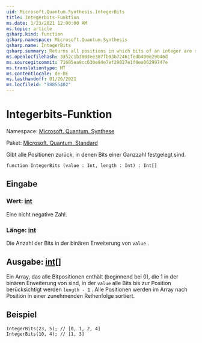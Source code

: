 ```yaml
---
uid: Microsoft.Quantum.Synthesis.IntegerBits
title: Integerbits-Funktion
ms.date: 1/23/2021 12:00:00 AM
ms.topic: article
qsharp.kind: function
qsharp.namespace: Microsoft.Quantum.Synthesis
qsharp.name: IntegerBits
qsharp.summary: Returns all positions in which bits of an integer are set.
ms.openlocfilehash: 3352c1b3003ee387fb03b72461fedb400e29046d
ms.sourcegitcommit: 71605ea9cc630e84e7ef29027e1f0ea06299747e
ms.translationtype: MT
ms.contentlocale: de-DE
ms.lasthandoff: 01/26/2021
ms.locfileid: "98855402"
---
```

# <a name="integerbits-function"></a>Integerbits-Funktion

Namespace: [Microsoft. Quantum. Synthese](xref:Microsoft.Quantum.Synthesis)

Paket: [Microsoft. Quantum. Standard](https://nuget.org/packages/Microsoft.Quantum.Standard)


Gibt alle Positionen zurück, in denen Bits einer Ganzzahl festgelegt sind.

```qsharp
function IntegerBits (value : Int, length : Int) : Int[]
```


## <a name="input"></a>Eingabe

### <a name="value--int"></a>Wert: [int](xref:microsoft.quantum.lang-ref.int)

Eine nicht negative Zahl.


### <a name="length--int"></a>Länge: [int](xref:microsoft.quantum.lang-ref.int)

Die Anzahl der Bits in der binären Erweiterung von `value` .



## <a name="output--int"></a>Ausgabe: [int](xref:microsoft.quantum.lang-ref.int)[]

Ein Array, das alle Bitpositionen enthält (beginnend bei 0), die 1 in der binären Erweiterung von sind, in der `value` alle Bits bis zur Position berücksichtigt werden `length - 1` .  Alle Positionen werden im Array nach Position in einer zunehmenden Reihenfolge sortiert.

## <a name="example"></a>Beispiel

```qsharp
IntegerBits(23, 5); // [0, 1, 2, 4]
IntegerBits(10, 4); // [1, 3]
```